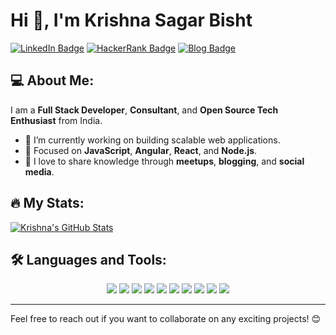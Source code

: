 # Hi 👋, I'm Krishna Sagar Bisht

[![LinkedIn Badge](https://img.shields.io/badge/-LinkedIn-blue?style=flat-square&logo=Linkedin&logoColor=white)](https://www.linkedin.com/in/krishna-sagar-singh-bisht-7551a4171)
[![HackerRank Badge](https://img.shields.io/badge/-HackerRank-2EC866?style=flat-square&logo=HackerRank&logoColor=white)](https://www.hackerrank.com/profile/kssbisht1997)
[![Blog Badge](https://img.shields.io/badge/-Blog-orange?style=flat-square&logo=blogger&logoColor=white)](https://portofolio-krishnasagar.netlify.app/#home)

## 💻 About Me:
I am a **Full Stack Developer**, **Consultant**, and **Open Source Tech Enthusiast** from India.

- 🌱 I’m currently working on building scalable web applications.
- 🚀 Focused on **JavaScript**, **Angular**, **React**, and **Node.js**.
- 📝 I love to share knowledge through **meetups**, **blogging**, and **social media**.

## 🔥 My Stats:

[![Krishna's GitHub Stats](https://github-readme-stats.vercel.app/api?username=KrishnaSagarBisht&show_icons=true&theme=radical)](https://github.com/KrishnaSagarBisht)

## 🛠️ Languages and Tools:

<p align="center">
  <img src="https://img.shields.io/badge/-JavaScript-F7DF1E?style=for-the-badge&logo=javascript&logoColor=black" />
  <img src="https://img.shields.io/badge/-React-61DAFB?style=for-the-badge&logo=react&logoColor=black" />
  <img src="https://img.shields.io/badge/-Angular-DD0031?style=for-the-badge&logo=angular&logoColor=white" />
  <img src="https://img.shields.io/badge/-Redux-764ABC?style=for-the-badge&logo=redux&logoColor=white" />
  <img src="https://img.shields.io/badge/-HTML-E34F26?style=for-the-badge&logo=html5&logoColor=white" />
  <img src="https://img.shields.io/badge/-CSS-1572B6?style=for-the-badge&logo=css3&logoColor=white" />
  <img src="https://img.shields.io/badge/-Node.js-339933?style=for-the-badge&logo=node.js&logoColor=white" />
  <img src="https://img.shields.io/badge/-AWS-232F3E?style=for-the-badge&logo=amazon-aws&logoColor=white" />
  <img src="https://img.shields.io/badge/-Docker-2496ED?style=for-the-badge&logo=docker&logoColor=white" />
  <img src="https://img.shields.io/badge/-Git-F05032?style=for-the-badge&logo=git&logoColor=white" />
</p>

---

Feel free to reach out if you want to collaborate on any exciting projects! 😊
